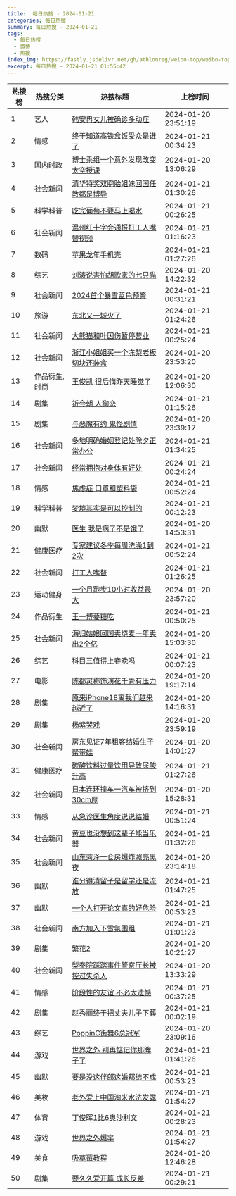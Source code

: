 ```yaml
---
title:  每日热搜 - 2024-01-21
categories: 每日热搜
summary: 每日热搜 - 2024-01-21
tags:
  - 每日热搜
  - 微博
  - 热搜
index_img: https://fastly.jsdelivr.net/gh/athlonreg/weibo-top/weibo-top.jpeg
excerpt: 每日热搜 - 2024-01-21 01:55:42
---
```


| 热搜榜 | 热搜分类 | 热搜标题 | 上榜时间 |
| --- | --- | --- | --- |
| 1 | 艺人 | [韩安冉女儿被确诊多动症](https://s.weibo.com/weibo%3Fq%3D%2523%E9%9F%A9%E5%AE%89%E5%86%89%E5%A5%B3%E5%84%BF%E8%A2%AB%E7%A1%AE%E8%AF%8A%E5%A4%9A%E5%8A%A8%E7%97%87%2523) | 2024-01-20 23:51:19 | 
| 2 | 情感 | [终于知道高铁盒饭受众是谁了](https://s.weibo.com/weibo%3Fq%3D%2523%E7%BB%88%E4%BA%8E%E7%9F%A5%E9%81%93%E9%AB%98%E9%93%81%E7%9B%92%E9%A5%AD%E5%8F%97%E4%BC%97%E6%98%AF%E8%B0%81%E4%BA%86%2523) | 2024-01-21 00:34:23 | 
| 3 | 国内时政 | [博士乘组一个意外发现改变太空授课](https://s.weibo.com/weibo%3Fq%3D%2523%E5%8D%9A%E5%A3%AB%E4%B9%98%E7%BB%84%E4%B8%80%E4%B8%AA%E6%84%8F%E5%A4%96%E5%8F%91%E7%8E%B0%E6%94%B9%E5%8F%98%E5%A4%AA%E7%A9%BA%E6%8E%88%E8%AF%BE%2523) | 2024-01-20 13:06:29 | 
| 4 | 社会新闻 | [清华特奖双胞胎姐妹回国任教都是博导](https://s.weibo.com/weibo%3Fq%3D%2523%E6%B8%85%E5%8D%8E%E7%89%B9%E5%A5%96%E5%8F%8C%E8%83%9E%E8%83%8E%E5%A7%90%E5%A6%B9%E5%9B%9E%E5%9B%BD%E4%BB%BB%E6%95%99%E9%83%BD%E6%98%AF%E5%8D%9A%E5%AF%BC%2523) | 2024-01-21 01:30:26 | 
| 5 | 科学科普 | [吃完葡萄不要马上喝水](https://s.weibo.com/weibo%3Fq%3D%2523%E5%90%83%E5%AE%8C%E8%91%A1%E8%90%84%E4%B8%8D%E8%A6%81%E9%A9%AC%E4%B8%8A%E5%96%9D%E6%B0%B4%2523) | 2024-01-21 00:26:25 | 
| 6 | 社会新闻 | [温州红十字会通报打工人嘴替视频](https://s.weibo.com/weibo%3Fq%3D%2523%E6%B8%A9%E5%B7%9E%E7%BA%A2%E5%8D%81%E5%AD%97%E4%BC%9A%E9%80%9A%E6%8A%A5%E6%89%93%E5%B7%A5%E4%BA%BA%E5%98%B4%E6%9B%BF%E8%A7%86%E9%A2%91%2523) | 2024-01-21 01:16:23 | 
| 7 | 数码 | [苹果龙年手机壳](https://s.weibo.com/weibo%3Fq%3D%2523%E8%8B%B9%E6%9E%9C%E9%BE%99%E5%B9%B4%E6%89%8B%E6%9C%BA%E5%A3%B3%2523) | 2024-01-21 01:27:26 | 
| 8 | 综艺 | [刘涛说害怕胡歌家的七只猫](https://s.weibo.com/weibo%3Fq%3D%2523%E5%88%98%E6%B6%9B%E8%AF%B4%E5%AE%B3%E6%80%95%E8%83%A1%E6%AD%8C%E5%AE%B6%E7%9A%84%E4%B8%83%E5%8F%AA%E7%8C%AB%2523) | 2024-01-20 14:22:32 | 
| 9 | 社会新闻 | [2024首个暴雪蓝色预警](https://s.weibo.com/weibo%3Fq%3D%25232024%E9%A6%96%E4%B8%AA%E6%9A%B4%E9%9B%AA%E8%93%9D%E8%89%B2%E9%A2%84%E8%AD%A6%2523) | 2024-01-21 00:31:21 | 
| 10 | 旅游 | [东北又一城火了](https://s.weibo.com/weibo%3Fq%3D%2523%E4%B8%9C%E5%8C%97%E5%8F%88%E4%B8%80%E5%9F%8E%E7%81%AB%E4%BA%86%2523) | 2024-01-21 01:24:26 | 
| 11 | 社会新闻 | [大熊猫和叶因伤暂停营业](https://s.weibo.com/weibo%3Fq%3D%2523%E5%A4%A7%E7%86%8A%E7%8C%AB%E5%92%8C%E5%8F%B6%E5%9B%A0%E4%BC%A4%E6%9A%82%E5%81%9C%E8%90%A5%E4%B8%9A%2523) | 2024-01-21 00:25:24 | 
| 12 | 社会新闻 | [浙江小姐姐买一个冻梨老板切块还装盒](https://s.weibo.com/weibo%3Fq%3D%2523%E6%B5%99%E6%B1%9F%E5%B0%8F%E5%A7%90%E5%A7%90%E4%B9%B0%E4%B8%80%E4%B8%AA%E5%86%BB%E6%A2%A8%E8%80%81%E6%9D%BF%E5%88%87%E5%9D%97%E8%BF%98%E8%A3%85%E7%9B%92%2523) | 2024-01-20 23:53:20 | 
| 13 | 作品衍生,时尚 | [王俊凯 很后悔昨天睡觉了](https://s.weibo.com/weibo%3Fq%3D%2523%E7%8E%8B%E4%BF%8A%E5%87%AF%20%E5%BE%88%E5%90%8E%E6%82%94%E6%98%A8%E5%A4%A9%E7%9D%A1%E8%A7%89%E4%BA%86%2523) | 2024-01-20 12:06:30 | 
| 14 | 剧集 | [祈今朝 人狗恋](https://s.weibo.com/weibo%3Fq%3D%2523%E7%A5%88%E4%BB%8A%E6%9C%9D%20%E4%BA%BA%E7%8B%97%E6%81%8B%2523) | 2024-01-21 01:15:26 | 
| 15 | 剧集 | [与恶魔有约 鬼怪剧情](https://s.weibo.com/weibo%3Fq%3D%2523%E4%B8%8E%E6%81%B6%E9%AD%94%E6%9C%89%E7%BA%A6%20%E9%AC%BC%E6%80%AA%E5%89%A7%E6%83%85%2523) | 2024-01-20 23:39:17 | 
| 16 | 社会新闻 | [多地明确婚姻登记处除夕正常办公](https://s.weibo.com/weibo%3Fq%3D%2523%E5%A4%9A%E5%9C%B0%E6%98%8E%E7%A1%AE%E5%A9%9A%E5%A7%BB%E7%99%BB%E8%AE%B0%E5%A4%84%E9%99%A4%E5%A4%95%E6%AD%A3%E5%B8%B8%E5%8A%9E%E5%85%AC%2523) | 2024-01-21 01:34:25 | 
| 17 | 社会新闻 | [经常拥抱对身体有好处](https://s.weibo.com/weibo%3Fq%3D%2523%E7%BB%8F%E5%B8%B8%E6%8B%A5%E6%8A%B1%E5%AF%B9%E8%BA%AB%E4%BD%93%E6%9C%89%E5%A5%BD%E5%A4%84%2523) | 2024-01-21 00:24:24 | 
| 18 | 情感 | [焦虑症 口罩和塑料袋](https://s.weibo.com/weibo%3Fq%3D%2523%E7%84%A6%E8%99%91%E7%97%87%20%E5%8F%A3%E7%BD%A9%E5%92%8C%E5%A1%91%E6%96%99%E8%A2%8B%2523) | 2024-01-21 00:52:24 | 
| 19 | 科学科普 | [梦境其实是可以控制的](https://s.weibo.com/weibo%3Fq%3D%2523%E6%A2%A6%E5%A2%83%E5%85%B6%E5%AE%9E%E6%98%AF%E5%8F%AF%E4%BB%A5%E6%8E%A7%E5%88%B6%E7%9A%84%2523) | 2024-01-21 00:12:23 | 
| 20 | 幽默 | [医生 我是病了不是饿了](https://s.weibo.com/weibo%3Fq%3D%2523%E5%8C%BB%E7%94%9F%20%E6%88%91%E6%98%AF%E7%97%85%E4%BA%86%E4%B8%8D%E6%98%AF%E9%A5%BF%E4%BA%86%2523) | 2024-01-20 14:53:31 | 
| 21 | 健康医疗 | [专家建议冬季每周洗澡1到2次](https://s.weibo.com/weibo%3Fq%3D%2523%E4%B8%93%E5%AE%B6%E5%BB%BA%E8%AE%AE%E5%86%AC%E5%AD%A3%E6%AF%8F%E5%91%A8%E6%B4%97%E6%BE%A11%E5%88%B02%E6%AC%A1%2523) | 2024-01-21 00:52:24 | 
| 22 | 社会新闻 | [打工人嘴替](https://s.weibo.com/weibo%3Fq%3D%2523%E6%89%93%E5%B7%A5%E4%BA%BA%E5%98%B4%E6%9B%BF%2523) | 2024-01-21 01:26:25 | 
| 23 | 运动健身 | [一个月跑步10小时收益最大](https://s.weibo.com/weibo%3Fq%3D%2523%E4%B8%80%E4%B8%AA%E6%9C%88%E8%B7%91%E6%AD%A510%E5%B0%8F%E6%97%B6%E6%94%B6%E7%9B%8A%E6%9C%80%E5%A4%A7%2523) | 2024-01-20 23:57:20 | 
| 24 | 作品衍生 | [王一博要糖吃](https://s.weibo.com/weibo%3Fq%3D%2523%E7%8E%8B%E4%B8%80%E5%8D%9A%E8%A6%81%E7%B3%96%E5%90%83%2523) | 2024-01-21 00:50:25 | 
| 25 | 社会新闻 | [海归姑娘回国卖烧麦一年卖出2个亿](https://s.weibo.com/weibo%3Fq%3D%2523%E6%B5%B7%E5%BD%92%E5%A7%91%E5%A8%98%E5%9B%9E%E5%9B%BD%E5%8D%96%E7%83%A7%E9%BA%A6%E4%B8%80%E5%B9%B4%E5%8D%96%E5%87%BA2%E4%B8%AA%E4%BA%BF%2523) | 2024-01-20 15:03:30 | 
| 26 | 综艺 | [科目三值得上春晚吗](https://s.weibo.com/weibo%3Fq%3D%2523%E7%A7%91%E7%9B%AE%E4%B8%89%E5%80%BC%E5%BE%97%E4%B8%8A%E6%98%A5%E6%99%9A%E5%90%97%2523) | 2024-01-21 00:07:23 | 
| 27 | 电影 | [陈都灵称饰演花千骨有压力](https://s.weibo.com/weibo%3Fq%3D%2523%E9%99%88%E9%83%BD%E7%81%B5%E7%A7%B0%E9%A5%B0%E6%BC%94%E8%8A%B1%E5%8D%83%E9%AA%A8%E6%9C%89%E5%8E%8B%E5%8A%9B%2523) | 2024-01-20 19:17:14 | 
| 28 | 剧集 | [原来iPhone18离我们越来越近了](https://s.weibo.com/weibo%3Fq%3D%2523%E5%8E%9F%E6%9D%A5iPhone18%E7%A6%BB%E6%88%91%E4%BB%AC%E8%B6%8A%E6%9D%A5%E8%B6%8A%E8%BF%91%E4%BA%86%2523) | 2024-01-20 14:16:31 | 
| 29 | 剧集 | [杨紫哭戏](https://s.weibo.com/weibo%3Fq%3D%2523%E6%9D%A8%E7%B4%AB%E5%93%AD%E6%88%8F%2523) | 2024-01-20 23:59:19 | 
| 30 | 社会新闻 | [房东见证7年租客结婚生子帮带娃](https://s.weibo.com/weibo%3Fq%3D%2523%E6%88%BF%E4%B8%9C%E8%A7%81%E8%AF%817%E5%B9%B4%E7%A7%9F%E5%AE%A2%E7%BB%93%E5%A9%9A%E7%94%9F%E5%AD%90%E5%B8%AE%E5%B8%A6%E5%A8%83%2523) | 2024-01-20 14:01:27 | 
| 31 | 健康医疗 | [碳酸饮料过量饮用导致尿酸升高](https://s.weibo.com/weibo%3Fq%3D%2523%E7%A2%B3%E9%85%B8%E9%A5%AE%E6%96%99%E8%BF%87%E9%87%8F%E9%A5%AE%E7%94%A8%E5%AF%BC%E8%87%B4%E5%B0%BF%E9%85%B8%E5%8D%87%E9%AB%98%2523) | 2024-01-21 01:27:26 | 
| 32 | 社会新闻 | [日本连环撞车一汽车被挤到30cm厚](https://s.weibo.com/weibo%3Fq%3D%2523%E6%97%A5%E6%9C%AC%E8%BF%9E%E7%8E%AF%E6%92%9E%E8%BD%A6%E4%B8%80%E6%B1%BD%E8%BD%A6%E8%A2%AB%E6%8C%A4%E5%88%B030cm%E5%8E%9A%2523) | 2024-01-20 15:28:31 | 
| 33 | 情感 | [从急诊医生角度说说结婚](https://s.weibo.com/weibo%3Fq%3D%2523%E4%BB%8E%E6%80%A5%E8%AF%8A%E5%8C%BB%E7%94%9F%E8%A7%92%E5%BA%A6%E8%AF%B4%E8%AF%B4%E7%BB%93%E5%A9%9A%2523) | 2024-01-21 00:51:24 | 
| 34 | 社会新闻 | [黄豆也没想到这辈子能当乐器](https://s.weibo.com/weibo%3Fq%3D%2523%E9%BB%84%E8%B1%86%E4%B9%9F%E6%B2%A1%E6%83%B3%E5%88%B0%E8%BF%99%E8%BE%88%E5%AD%90%E8%83%BD%E5%BD%93%E4%B9%90%E5%99%A8%2523) | 2024-01-21 01:32:26 | 
| 35 | 社会新闻 | [山东菏泽一仓房爆炸照亮黑夜](https://s.weibo.com/weibo%3Fq%3D%2523%E5%B1%B1%E4%B8%9C%E8%8F%8F%E6%B3%BD%E4%B8%80%E4%BB%93%E6%88%BF%E7%88%86%E7%82%B8%E7%85%A7%E4%BA%AE%E9%BB%91%E5%A4%9C%2523) | 2024-01-20 23:14:18 | 
| 36 | 幽默 | [谁分得清留子是留学还是流放](https://s.weibo.com/weibo%3Fq%3D%2523%E8%B0%81%E5%88%86%E5%BE%97%E6%B8%85%E7%95%99%E5%AD%90%E6%98%AF%E7%95%99%E5%AD%A6%E8%BF%98%E6%98%AF%E6%B5%81%E6%94%BE%2523) | 2024-01-21 01:47:25 | 
| 37 | 幽默 | [一个人打开论文真的好危险](https://s.weibo.com/weibo%3Fq%3D%2523%E4%B8%80%E4%B8%AA%E4%BA%BA%E6%89%93%E5%BC%80%E8%AE%BA%E6%96%87%E7%9C%9F%E7%9A%84%E5%A5%BD%E5%8D%B1%E9%99%A9%2523) | 2024-01-21 00:53:23 | 
| 38 | 社会新闻 | [南方加入下雪氛围组](https://s.weibo.com/weibo%3Fq%3D%2523%E5%8D%97%E6%96%B9%E5%8A%A0%E5%85%A5%E4%B8%8B%E9%9B%AA%E6%B0%9B%E5%9B%B4%E7%BB%84%2523) | 2024-01-21 01:01:23 | 
| 39 | 剧集 | [繁花2](https://s.weibo.com/weibo%3Fq%3D%2523%E7%B9%81%E8%8A%B12%2523) | 2024-01-20 10:21:27 | 
| 40 | 社会新闻 | [梨泰院踩踏事件警察厅长被控过失杀人](https://s.weibo.com/weibo%3Fq%3D%2523%E6%A2%A8%E6%B3%B0%E9%99%A2%E8%B8%A9%E8%B8%8F%E4%BA%8B%E4%BB%B6%E8%AD%A6%E5%AF%9F%E5%8E%85%E9%95%BF%E8%A2%AB%E6%8E%A7%E8%BF%87%E5%A4%B1%E6%9D%80%E4%BA%BA%2523) | 2024-01-20 13:33:29 | 
| 41 | 情感 | [阶段性的友谊 不必太遗憾](https://s.weibo.com/weibo%3Fq%3D%2523%E9%98%B6%E6%AE%B5%E6%80%A7%E7%9A%84%E5%8F%8B%E8%B0%8A%20%E4%B8%8D%E5%BF%85%E5%A4%AA%E9%81%97%E6%86%BE%2523) | 2024-01-21 00:37:25 | 
| 42 | 剧集 | [赵秀丽终于把丈夫儿子下葬](https://s.weibo.com/weibo%3Fq%3D%2523%E8%B5%B5%E7%A7%80%E4%B8%BD%E7%BB%88%E4%BA%8E%E6%8A%8A%E4%B8%88%E5%A4%AB%E5%84%BF%E5%AD%90%E4%B8%8B%E8%91%AC%2523) | 2024-01-21 00:02:19 | 
| 43 | 综艺 | [PoppinC街舞6总冠军](https://s.weibo.com/weibo%3Fq%3D%2523PoppinC%E8%A1%97%E8%88%9E6%E6%80%BB%E5%86%A0%E5%86%9B%2523) | 2024-01-20 23:09:16 | 
| 44 | 游戏 | [世界之外 别再惦记你那眸子了](https://s.weibo.com/weibo%3Fq%3D%2523%E4%B8%96%E7%95%8C%E4%B9%8B%E5%A4%96%20%E5%88%AB%E5%86%8D%E6%83%A6%E8%AE%B0%E4%BD%A0%E9%82%A3%E7%9C%B8%E5%AD%90%E4%BA%86%2523) | 2024-01-21 01:41:26 | 
| 45 | 幽默 | [要是没这伴郎这婚都结不成](https://s.weibo.com/weibo%3Fq%3D%2523%E8%A6%81%E6%98%AF%E6%B2%A1%E8%BF%99%E4%BC%B4%E9%83%8E%E8%BF%99%E5%A9%9A%E9%83%BD%E7%BB%93%E4%B8%8D%E6%88%90%2523) | 2024-01-21 00:53:23 | 
| 46 | 美妆 | [老外爱上中国淘米水洗发露](https://s.weibo.com/weibo%3Fq%3D%2523%E8%80%81%E5%A4%96%E7%88%B1%E4%B8%8A%E4%B8%AD%E5%9B%BD%E6%B7%98%E7%B1%B3%E6%B0%B4%E6%B4%97%E5%8F%91%E9%9C%B2%2523) | 2024-01-21 01:54:27 | 
| 47 | 体育 | [丁俊晖1比6奥沙利文](https://s.weibo.com/weibo%3Fq%3D%2523%E4%B8%81%E4%BF%8A%E6%99%961%E6%AF%946%E5%A5%A5%E6%B2%99%E5%88%A9%E6%96%87%2523) | 2024-01-21 00:28:23 | 
| 48 | 游戏 | [世界之外爆率](https://s.weibo.com/weibo%3Fq%3D%2523%E4%B8%96%E7%95%8C%E4%B9%8B%E5%A4%96%E7%88%86%E7%8E%87%2523) | 2024-01-21 01:54:27 | 
| 49 | 美食 | [吸草莓教程](https://s.weibo.com/weibo%3Fq%3D%2523%E5%90%B8%E8%8D%89%E8%8E%93%E6%95%99%E7%A8%8B%2523) | 2024-01-20 12:46:28 | 
| 50 | 剧集 | [要久久爱开篇 成长反差](https://s.weibo.com/weibo%3Fq%3D%2523%E8%A6%81%E4%B9%85%E4%B9%85%E7%88%B1%E5%BC%80%E7%AF%87%20%E6%88%90%E9%95%BF%E5%8F%8D%E5%B7%AE%2523) | 2024-01-21 00:29:21 | 
